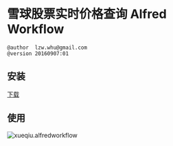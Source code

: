 # 雪球股票实时价格查询 Alfred Workflow

```raw
@author  lzw.whu@gmail.com
@version 20160907:01
```

## 安装

[下载](https://github.com/migege/xueqiu.alfredworkflow/blob/master/bundle/xueqiu.alfredworkflow)

## 使用

![xueqiu.alfredworkflow](https://raw.githubusercontent.com/migege/xueqiu.alfredworkflow/master/screenshots/xueqiu.alfredworkflow.png)

